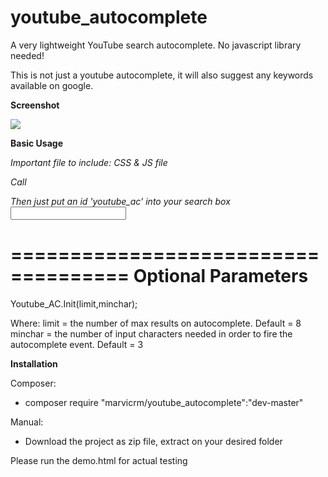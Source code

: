 # youtube_autocomplete
A very lightweight YouTube search autocomplete. No javascript library needed!

This is not just a youtube autocomplete, it will also suggest any keywords available on google.

<b>Screenshot</b>

<img src="https://s12.postimg.org/7dzbejxvh/y_autocomplete.png" />

<b>Basic Usage</b>

<i>Important file to include: CSS & JS file</i>

<link rel="stylesheet" href="youtube_autocomplete.css" />
<script src="youtube_autocomplete.js"></script>

<i>Call</i>
<script>
  Youtube_AC.Init();
</script>

<i>Then just put an id 'youtube_ac' into your search box</i>
<input type="text" id="youtube_ac">

====================================
Optional Parameters
====================================

Youtube_AC.Init(limit,minchar);

Where:
  limit = the number of max results on autocomplete. Default = 8
  minchar = the number of input characters needed in order to fire the autocomplete event. Default = 3


<b>Installation</b>

Composer:
- composer require "marvicrm/youtube_autocomplete":"dev-master"

Manual:
- Download the project as zip file, extract on your desired folder

Please run the demo.html for actual testing
